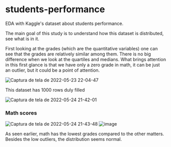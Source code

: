 # students-performance
EDA with Kaggle's dataset about students performance.

The main goal of this study is to understand how this dataset is distributed, see what is in it.

First looking at the grades (which are the quantitative variables) one can see that the grades are relatively similar among them. There is no big difference when we look at the quartiles and medians.
What brings attention in this first glance is that we have only a zero grade in math, it can be just an outlier, but it could be a point of attention. 

![Captura de tela de 2022-05-23 22-04-47](https://user-images.githubusercontent.com/82065199/169928000-a6f86bdc-64d8-4d79-ae53-d53bc2f13dd5.png)

This dataset has 1000 rows duly filled

![Captura de tela de 2022-05-24 21-42-01](https://user-images.githubusercontent.com/82065199/170154492-d30ffbf7-e729-48fb-bd8c-3cd2f60bc384.png)

### Math scores

![Captura de tela de 2022-05-24 21-43-48](https://user-images.githubusercontent.com/82065199/170154822-4e3f9802-74c4-46b5-bc74-f8b08cfc1d39.png) ![image](https://user-images.githubusercontent.com/82065199/171476555-ef81540e-f362-41c6-9678-719f171eb142.png)

As seen earlier, math has the lowest grades compared to the other matters. Besides the low outliers, the distribution seems normal.


